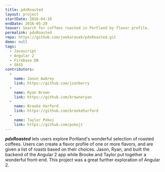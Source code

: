 ```yaml
---
title: pdxRoasted
layout: project
startDate: 2016-04-10
endDate: 2016-05-20
teaser: Search for coffees roasted in Portland by flavor profile.
permalink: pdxRoasted
repo: https://github.com/joekarasek/pdxRoasted.git
demo: null
tags:
  - Javascript
  - Angular 2
  - Firebase DB
  - SASS
contributors:
  -
    name: Jason Awbrey
    link: https://github.com/jsonberry
  -
    name: Ryan Brown
    link: https://github.com/browneryan
  -
    name: Brooke Hurford
    link: https://github.com/brookehurford
  -
    name: Taylor Pokoj
    link: https://github.com/pokojt
---
```

_**pdxRoasted**_ lets users explore Portland's wonderful selection of roasted coffees. Users can create a flavor profile of one or more flavors, and are given a list of roasts based on their choices. Jason, Ryan, and built the backend of the Angular 2 app while Brooke and Taylor put together a wonderful front-end. This project was a great further exploration of Angular 2.
